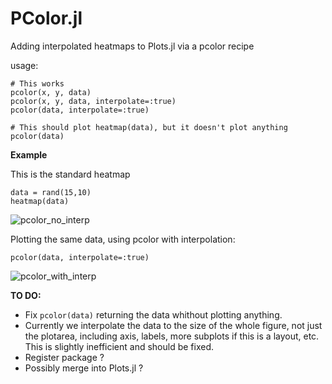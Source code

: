 # PColor.jl
Adding interpolated heatmaps to Plots.jl via a pcolor recipe

usage:

```
# This works
pcolor(x, y, data)
pcolor(x, y, data, interpolate=:true)
pcolor(data, interpolate=:true)

# This should plot heatmap(data), but it doesn't plot anything
pcolor(data)
```
**Example**

This is the standard heatmap
```
data = rand(15,10)
heatmap(data)
```
![pcolor_no_interp](https://github.com/mdmaas/pcolor.jl/blob/main/no_interp.png)


Plotting the same data, using pcolor with interpolation:
```
pcolor(data, interpolate=:true)
```
![pcolor_with_interp](https://github.com/mdmaas/pcolor.jl/blob/main/cubic_interp.png)


**TO DO:**

- Fix `pcolor(data)` returning the data whithout plotting anything.
- Currently we interpolate the data to the size of the whole figure, not just the plotarea, including axis, labels, more subplots if this is a layout, etc. This is slightly inefficient and should be fixed.
- Register package ?
- Possibly merge into Plots.jl ?